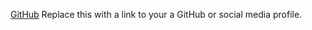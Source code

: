 [GitHub](http://github.com/pbkn)
Replace this with a link to your a GitHub or social media profile.
